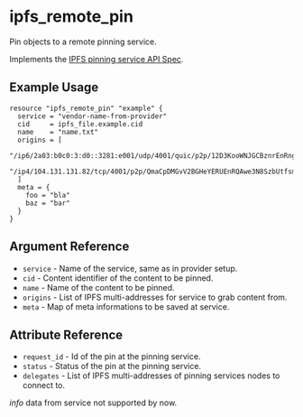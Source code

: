 # ipfs_remote_pin

Pin objects to a remote pinning service.

Implements the [IPFS pinning service API Spec](https://ipfs.github.io/pinning-services-api-spec/).

## Example Usage

```hcl
resource "ipfs_remote_pin" "example" {
  service = "vendor-name-from-provider"
  cid     = ipfs_file.example.cid
  name    = "name.txt"
  origins = [
    "/ip6/2a03:b0c0:3:d0::3281:e001/udp/4001/quic/p2p/12D3KooWNJGCBznrEnRngbvoE1gPzoW8sdiNE3kB1mQXYndzHYuP",
    "/ip4/104.131.131.82/tcp/4001/p2p/QmaCpDMGvV2BGHeYERUEnRQAwe3N8SzbUtfsmvsqQLuvuJ"
  ]
  meta = {
    foo = "bla"
    baz = "bar"
  }
}
```

## Argument Reference

* `service` - Name of the service, same as in provider setup.
* `cid` - Content identifier of the content to be pinned.
* `name` - Name of the content to be pinned.
* `origins` - List of IPFS multi-addresses for service to grab content from.
* `meta` - Map of meta informations to be saved at service.

## Attribute Reference

* `request_id` - Id of the pin at the pinning service.
* `status` - Status of the pin at the pinning service.
* `delegates` - List of IPFS multi-addresses of pinning services nodes to connect to.

*info* data from service not supported by now.
